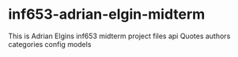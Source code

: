 # inf653-adrian-elgin-midterm
This is Adrian Elgins inf653 midterm project
files
api
  Quotes
  authors
  categories
config
models
